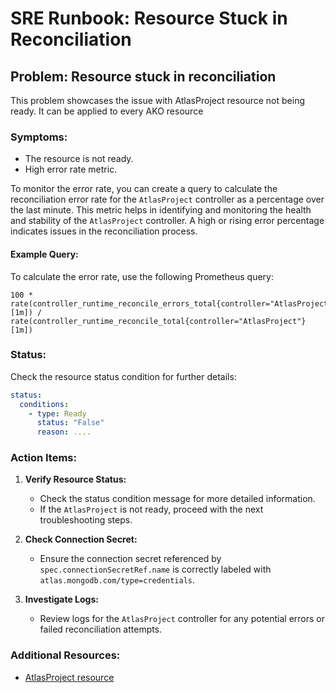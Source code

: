 # SRE Runbook: Resource Stuck in Reconciliation

## Problem: Resource stuck in reconciliation
This problem showcases the issue with AtlasProject resource not being ready. It can be applied to every AKO resource

### Symptoms:
- The resource is not ready.
- High error rate metric.
  
To monitor the error rate, you can create a query to calculate the reconciliation error rate for the `AtlasProject` controller as a percentage over the last minute. This metric helps in identifying and monitoring the health and stability of the `AtlasProject` controller. A high or rising error percentage indicates issues in the reconciliation process.

#### Example Query:
To calculate the error rate, use the following Prometheus query:
```prometheus
100 * rate(controller_runtime_reconcile_errors_total{controller="AtlasProject"}[1m]) / rate(controller_runtime_reconcile_total{controller="AtlasProject"}[1m])
```

### Status:
Check the resource status condition for further details:
```yaml
status:
  conditions:
    - type: Ready
      status: "False"
      reason: ....
```

### Action Items:
1. **Verify Resource Status:**
   - Check the status condition message for more detailed information.
   - If the `AtlasProject` is not ready, proceed with the next troubleshooting steps.
  
2. **Check Connection Secret:**
   - Ensure the connection secret referenced by `spec.connectionSecretRef.name` is correctly labeled with `atlas.mongodb.com/type=credentials`.

3. **Investigate Logs:**
   - Review logs for the `AtlasProject` controller for any potential errors or failed reconciliation attempts.

### Additional Resources:
- [AtlasProject resource](https://www.mongodb.com/docs/atlas/operator/upcoming/atlasproject-custom-resource/)
